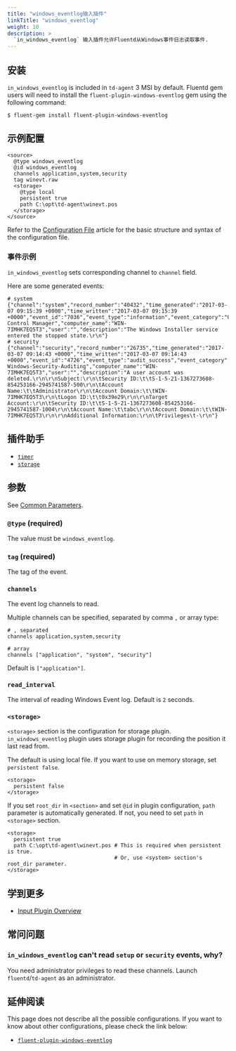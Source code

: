 ```yaml
---
title: "windows_eventlog输入插件"
linkTitle: "windows_eventlog"
weight: 10
description: >
  `in_windows_eventlog` 输入插件允许Fluentd从Windows事件日志读取事件.
---
```


## 安装

`in_windows_eventlog` is included in `td-agent` 3 MSI by default. Fluentd
gem users will need to install the `fluent-plugin-windows-eventlog` gem
using the following command:

```
$ fluent-gem install fluent-plugin-windows-eventlog
```

## 示例配置

```
<source>
  @type windows_eventlog
  @id windows_eventlog
  channels application,system,security
  tag winevt.raw
  <storage>
    @type local
    persistent true
    path C:\opt\td-agent\winevt.pos
  </storage>
</source>
```

Refer to the [Configuration File](/configuration/config-file.md) article for the
basic structure and syntax of the configuration file.

### 事件示例

`in_windows_eventlog` sets corresponding channel to `channel` field.

Here are some generated events:

```
# system
{"channel":"system","record_number":"40432","time_generated":"2017-03-07 09:15:39 +0000","time_written":"2017-03-07 09:15:39 +0000","event_id":"7036","event_type":"information","event_category":"0","source_name":"Service Control Manager","computer_name":"WIN-7IMHK7EQ5T3","user":"","description":"The Windows Installer service entered the stopped state.\r\n"}
# security
{"channel":"security","record_number":"26735","time_generated":"2017-03-07 09:14:43 +0000","time_written":"2017-03-07 09:14:43 +0000","event_id":"4726","event_type":"audit_success","event_category":"13824","source_name":"Microsoft-Windows-Security-Auditing","computer_name":"WIN-7IMHK7EQ5T3","user":"","description":"A user account was deleted.\r\n\r\nSubject:\r\n\tSecurity ID:\t\tS-1-5-21-1367273608-854253166-2945741587-500\r\n\tAccount Name:\t\tAdministrator\r\n\tAccount Domain:\t\tWIN-7IMHK7EQ5T3\r\n\tLogon ID:\t\t0x39e29\r\n\r\nTarget Account:\r\n\tSecurity ID:\t\tS-1-5-21-1367273608-854253166-2945741587-1004\r\n\tAccount Name:\t\tabc\r\n\tAccount Domain:\t\tWIN-7IMHK7EQ5T3\r\n\r\nAdditional Information:\r\n\tPrivileges\t-\r\n"}
```

## 插件助手

- [`timer`](/developer/api-plugin-helper-timer.md)
- [`storage`](/developer/api-plugin-helper-storage.md)

## 参数

See [Common Parameters](/configuration/plugin-common-parameters.md).

### `@type` (required)

The value must be `windows_eventlog`.

### `tag` (required)

The tag of the event.

### `channels`

The event log channels to read.

Multiple channels can be specified, separated by comma `,` or array type:

```
# , separated
channels application,system,security

# array
channels ["application", "system", "security"]
```

Default is `["application"]`.

### `read_interval`

The interval of reading Windows Event log. Default is `2` seconds.

### `<storage>`

`<storage>` section is the configuration for storage plugin.
`in_windows_eventlog` plugin uses storage plugin for recording the
position it last read from.

The default is using local file. If you want to use on memory storage,
set `persistent false`.

```
<storage>
  persistent false
</storage>
```

If you set `root_dir` in `<section>` and set `@id` in plugin
configuration, `path` parameter is automatically generated. If not, you
need to set `path` in `<storage>` section.

```
<storage>
  persistent true
  path C:\opt\td-agent\winevt.pos # This is required when persistent is true.
                                  # Or, use <system> section's root_dir parameter.
</storage>
```

## 学到更多

- [Input Plugin Overview](/plugins/input/README.md)

## 常问问题

### `in_windows_eventlog` can't read `setup` or `security` events, why?

You need administrator privileges to read these channels. Launch
`fluentd`/`td-agent` as an administrator.

## 延伸阅读

This page does not describe all the possible configurations. If you want
to know about other configurations, please check the link below:

- [`fluent-plugin-windows-eventlog`](https://github.com/fluent/fluent-plugin-windows-eventlog)
